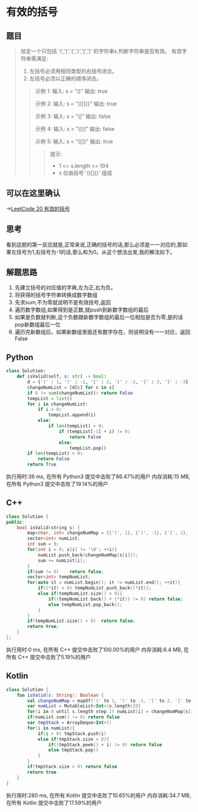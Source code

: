 # 有效的括号
## 题目
>给定一个只包括 '\(','\)','\{','\}','\[','\]' 的字符串s,判断字符串是否有效。
>有效字符串需满足:
> 1. 左括号必须用相同类型的右括号闭合。
> 2. 左括号必须以正确的顺序闭合。
>
>>示例 1:
>>	输入: s = "\(\)"
>>	输出: true
>>
>>示例 2:
>>	输入: s = "\(\)\[\]\{\}"
>>	输出: true
>>
>>示例 3:
>>	输入: s = "\(\]"
>>	输出: false
>>
>>示例 4:
>>	输入: s = "\(\[\)\]"
>>	输出: false
>>
>>示例 5:
>>	输入: s = "\{\[\]\}"
>>	输出: true
>>
>>>提示:
>>>* 1 \<= s.length \<= 104
>>>* s 仅由括号 '\(\)\[\]\{\}' 组成

## 可以在这里确认
->[LeetCode 20 有效的括号](https://leetcode-cn.com/problems/valid-parentheses/)

## 思考
看到这题的第一反应就是,正常来说,正确的括号的话,那么必须是一一对应的,那如果左括号为1,右括号为-1的话,那么和为0。从这个想法出发,我的解法如下。

## 解题思路
1. 先建立括号的对应值的字典,左为正,右为负。
2. 将获得的括号字符串转换成数字数组
3. 先求sum,不为零就说明不是有效括号,返回
4. 遍历数字数组,如果得到是正数,就push到新数字数组的最后
5. 如果是负数就判断,这个负数跟新数字数组的最后一位相加是否为零,是的话pop新数组最后一位
6. 遍历完新数组后，如果新数组里面还有数字存在，则说明没有一一对应，返回False

## Python

```python
class Solution:
    def isValid(self, s: str) -> bool:
        d = {'(' : 1, ')' : -1, '[' : 2, ']' : -2, '{' : 3, '}' : -3}
        changeNumList = [d[c] for c in s]
        if 0 != sum(changeNumList): return False
        tempList = list()
        for i in changeNumList:
            if i > 0:
                tempList.append(i)
            else:
                if len(tempList) > 0:
                    if (tempList[-1] + i) != 0:
                        return False
                    else:
                        tempList.pop()     
        if len(tempList) > 0:
            return False
        return True
```

执行用时:36 ms, 在所有 Python3 提交中击败了86.47%的用户
内存消耗:15 MB, 在所有 Python3 提交中击败了19.14%的用户

## C++

```cpp
class Solution {
public:
    bool isValid(string s) {
        map<char, int> changeNumMap = {{'(', 1}, {')', -1}, {'[', 2}, {']', -2}, {'{', 3}, {'}', -3}};
        vector<int> numList;
        int sum = 0;
        for(int i = 0; s[i] != '\0'; ++i){
            numList.push_back(changeNumMap[s[i]]);
            sum += numList[i];
        }
        if(sum != 0)    return false;
        vector<int> tempNumList;
        for(auto it = numList.begin(); it != numList.end(); ++it){
            if((*it) > 0) tempNumList.push_back((*it));
            else if(tempNumList.size() > 0){
                if((tempNumList.back() + (*it)) != 0) return false;
                else tempNumList.pop_back();
            }
        }
        if(tempNumList.size() > 0)  return false;
        return true;
    }
};
```

执行用时:0 ms, 在所有 C++ 提交中击败了100.00%的用户
内存消耗:6.4 MB, 在所有 C++ 提交中击败了5.19%的用户

## Kotlin

```kotlin
class Solution {
    fun isValid(s: String): Boolean {
        val changeNumMap = mapOf('(' to 1, ')' to -1, '[' to 2, ']' to -2, '{' to 3, '}' to -3)
        var numList = MutableList<Int>(s.length){0}
        for(i in 0 until s.length step 1) numList[i] = changeNumMap[s[i]]!!
        if(numList.sum() != 0) return false
        var tmpStack = ArrayDeque<Int>()
        for(i in numList){
            if(i > 0) tmpStack.push(i)
            else if(tmpStack.size > 0){
                if((tmpStack.peek() + i) != 0) return false
                else tmpStack.pop()
            }
        }
        if(tmpStack.size > 0) return false
        return true
    }
}
```

执行用时:280 ms, 在所有 Kotlin 提交中击败了10.65%的用户
内存消耗:34.7 MB, 在所有 Kotlin 提交中击败了17.59%的用户